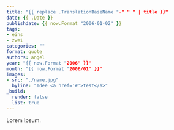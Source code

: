```yaml
---
title: "{{ replace .TranslationBaseName "-" " " | title }}"
date: {{ .Date }}
publishdate: {{ now.Format "2006-01-02" }}
tags:
- eins
- zwei
categories: ""
format: quote
authors: angel
year: "{{ now.Format "2006" }}"
month: "{{ now.Format "2006/01" }}"
images:
- src: "./name.jpg"
  byline: "Idee <a href='#'>test</a>"
_build:
  render: false
  list: true
---
```


<!-- Konsole: hugo new --kind quote-bundle articles/my-quote -->

Lorem Ipsum.